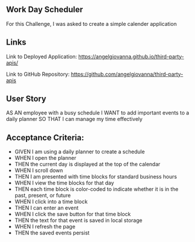 ## Work Day Scheduler
For this Challenge, I was asked to create a simple calender application

## Links 
Link to Deployed Application: https://angelgiovanna.github.io/third-party-apis/

Link to GitHub Repository: https://github.com/angelgiovanna/third-party-apis

## User Story
AS AN employee with a busy schedule
I WANT to add important events to a daily planner
SO THAT I can manage my time effectively

## Acceptance Criteria:
* GIVEN I am using a daily planner to create a schedule
* WHEN I open the planner
* THEN the current day is displayed at the top of the calendar
* WHEN I scroll down
* THEN I am presented with time blocks for standard business hours
* WHEN I view the time blocks for that day
* THEN each time block is color-coded to indicate whether it is in the past, present, or future
* WHEN I click into a time block
* THEN I can enter an event
* WHEN I click the save button for that time block
* THEN the text for that event is saved in local storage
* WHEN I refresh the page
* THEN the saved events persist
